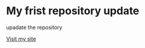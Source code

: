  # My frist repository update
  upadate the repository

[Visit my site](https://arafat11070.github.io/Frist_project/)